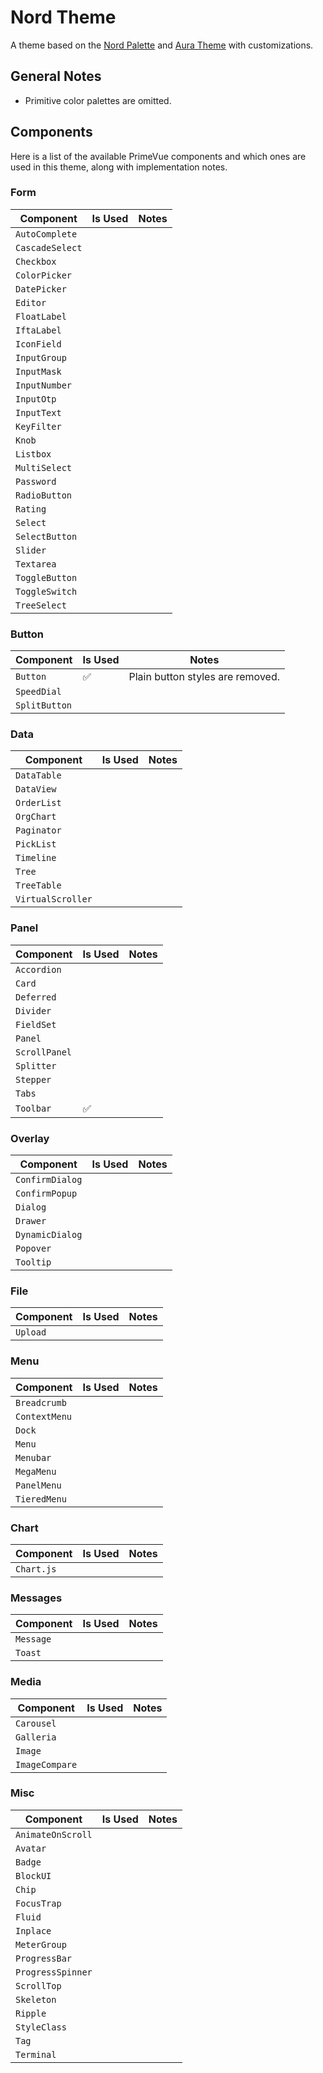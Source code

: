 # Nord Theme

A theme based on the [Nord Palette] and [Aura Theme] with customizations.

[Nord Palette]: https://nordtheme.com/docs/colors-and-palettes
[Aura Theme]: https://github.com/primefaces/primevue/tree/master/packages/themes/src/presets/aura

## General Notes

- Primitive color palettes are omitted.

## Components

Here is a list of the available PrimeVue components and which ones are used in this theme, along with implementation notes.

### Form

| Component       | Is Used | Notes |
| --------------- | ------- | ----- |
| `AutoComplete`  |         |       |
| `CascadeSelect` |         |       |
| `Checkbox`      |         |       |
| `ColorPicker`   |         |       |
| `DatePicker`    |         |       |
| `Editor`        |         |       |
| `FloatLabel`    |         |       |
| `IftaLabel`     |         |       |
| `IconField`     |         |       |
| `InputGroup`    |         |       |
| `InputMask`     |         |       |
| `InputNumber`   |         |       |
| `InputOtp`      |         |       |
| `InputText`     |         |       |
| `KeyFilter`     |         |       |
| `Knob`          |         |       |
| `Listbox`       |         |       |
| `MultiSelect`   |         |       |
| `Password`      |         |       |
| `RadioButton`   |         |       |
| `Rating`        |         |       |
| `Select`        |         |       |
| `SelectButton`  |         |       |
| `Slider`        |         |       |
| `Textarea`      |         |       |
| `ToggleButton`  |         |       |
| `ToggleSwitch`  |         |       |
| `TreeSelect`    |         |       |

### Button

| Component     | Is Used | Notes                            |
| ------------- | ------- | -------------------------------- |
| `Button`      | ✅      | Plain button styles are removed. |
| `SpeedDial`   |         |                                  |
| `SplitButton` |         |                                  |

### Data

| Component         | Is Used | Notes |
| ----------------- | ------- | ----- |
| `DataTable`       |         |       |
| `DataView`        |         |       |
| `OrderList`       |         |       |
| `OrgChart`        |         |       |
| `Paginator`       |         |       |
| `PickList`        |         |       |
| `Timeline`        |         |       |
| `Tree`            |         |       |
| `TreeTable`       |         |       |
| `VirtualScroller` |         |       |

### Panel

| Component     | Is Used | Notes |
| ------------- | ------- | ----- |
| `Accordion`   |         |       |
| `Card`        |         |       |
| `Deferred`    |         |       |
| `Divider`     |         |       |
| `FieldSet`    |         |       |
| `Panel`       |         |       |
| `ScrollPanel` |         |       |
| `Splitter`    |         |       |
| `Stepper`     |         |       |
| `Tabs`        |         |       |
| `Toolbar`     | ✅      |       |

### Overlay

| Component       | Is Used | Notes |
| --------------- | ------- | ----- |
| `ConfirmDialog` |         |       |
| `ConfirmPopup`  |         |       |
| `Dialog`        |         |       |
| `Drawer`        |         |       |
| `DynamicDialog` |         |       |
| `Popover`       |         |       |
| `Tooltip`       |         |       |

### File

| Component | Is Used | Notes |
| --------- | ------- | ----- |
| `Upload`  |         |       |

### Menu

| Component     | Is Used | Notes |
| ------------- | ------- | ----- |
| `Breadcrumb`  |         |       |
| `ContextMenu` |         |       |
| `Dock`        |         |       |
| `Menu`        |         |       |
| `Menubar`     |         |       |
| `MegaMenu`    |         |       |
| `PanelMenu`   |         |       |
| `TieredMenu`  |         |       |

### Chart

| Component  | Is Used | Notes |
| ---------- | ------- | ----- |
| `Chart.js` |         |       |

### Messages

| Component | Is Used | Notes |
| --------- | ------- | ----- |
| `Message` |         |       |
| `Toast`   |         |       |

### Media

| Component      | Is Used | Notes |
| -------------- | ------- | ----- |
| `Carousel`     |         |       |
| `Galleria`     |         |       |
| `Image`        |         |       |
| `ImageCompare` |         |       |

### Misc

| Component         | Is Used | Notes |
| ----------------- | ------- | ----- |
| `AnimateOnScroll` |         |       |
| `Avatar`          |         |       |
| `Badge`           |         |       |
| `BlockUI`         |         |       |
| `Chip`            |         |       |
| `FocusTrap`       |         |       |
| `Fluid`           |         |       |
| `Inplace`         |         |       |
| `MeterGroup`      |         |       |
| `ProgressBar`     |         |       |
| `ProgressSpinner` |         |       |
| `ScrollTop`       |         |       |
| `Skeleton`        |         |       |
| `Ripple`          |         |       |
| `StyleClass`      |         |       |
| `Tag`             |         |       |
| `Terminal`        |         |       |
